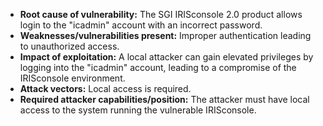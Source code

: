 - **Root cause of vulnerability:** The SGI IRISconsole 2.0 product allows login to the "icadmin" account with an incorrect password.
- **Weaknesses/vulnerabilities present:**  Improper authentication leading to unauthorized access.
- **Impact of exploitation:** A local attacker can gain elevated privileges by logging into the "icadmin" account, leading to a compromise of the IRISconsole environment.
- **Attack vectors:** Local access is required.
- **Required attacker capabilities/position:** The attacker must have local access to the system running the vulnerable IRISconsole.